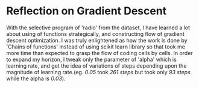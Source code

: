 # Reflection on Gradient Descent

With the selective program of 'radio' from the dataset, I have learned a lot about using of functions strategically, and constructing flow of gradient descent optimization.
I was truly enlightened as how the work is done by 'Chains of functions' instead of using scikit learn library so that took me more time than expected to grasp the flow of coding cells by cells.
In order to expand my horizon, I tweak only the parameter of 'alpha' which is learning rate, and get the idea of variations of steps depending upon the magnitude of learning rate.(eg. _0.05_ took _261 steps_ but took only _93 steps_ while the alpha is _0.03_).
